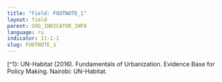 ```yaml
---
title: "Field: FOOTNOTE_1"
layout: field
parent: SDG_INDICATOR_INFO
language: ru
indicator: 11-1-1
slug: FOOTNOTE_1
---
```

[^1}: UN-Habitat (2016). Fundamentals of Urbanization. Evidence Base for Policy Making. Nairobi: UN-Habitat.